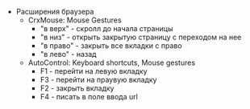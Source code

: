 - Расширения браузера
    - CrxMouse: Mouse Gestures
        - "в верх" - скролл до начала страницы
        - "в низ" - открыть закрытую страницу с переходом на нее
        - "в право" - закрыть все вкладки с право
        - "в лево" - назад 
    - AutoControl: Keyboard shortcuts, Mouse gestures
        - F1 - перейти на левую вкладку
        - F3 - перейти на праувую вкладку
        - F2 - закрыть вкладку
        - F4 - писать в поле ввода url